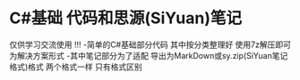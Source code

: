 # C#基础 代码和思源(SiYuan)笔记
仅供学习交流使用 !!!
-简单的C#基础部分代码 其中按分类整理好 使用7z解压即可 为解决方案形式
-其中笔记部分为了适配 导出为MarkDown或sy.zip(SiYuan笔记格式)格式 两个格式一样 只有格式区别
